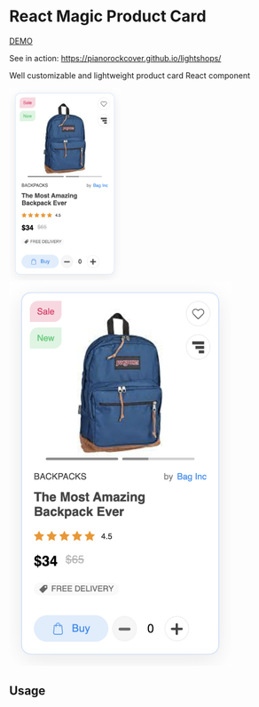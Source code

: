 # React Magic Product Card

[DEMO](https://pianorockcover.github.io/react-magic-product-card/)

See in action: https://pianorockcover.github.io/lightshops/

Well customizable and lightweight product card React component

<img src="https://github.com/pianorockcover/react-magic-product-card/raw/master/screenshots/1.jpg" width="200" alt="Screenshot" />
<br />
<img src="https://github.com/pianorockcover/react-magic-product-card/raw/master/screenshots/1.jpg" width="400" alt="Screenshot" />

## Usage